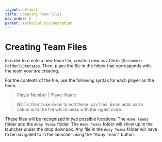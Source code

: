 ```yaml
---
layout: default
title: Creating Team Files
nav_order: 2
parent: Technical Documentation
---
```


# Creating Team Files

In order to create a new team file, create a new csv file in `{Documents Folder}\StatsApp`. Then, place the file in the folder that corresponds with the team your are creating.

For the contents of the file, use the following syntax for each player on the team.

> Player Number | Player Name

> NOTE: Don't use Excel to edit these .csv files. Excel adds extra columns to the file which mess with the ingest code.

These files will be recognized in two possible locations: The `Home Teams` folder and the `Away Teams` folder.
The `Home Teams` folder will show up in the launcher under the drop downbox. Any file in the `Away Teams` folder will have to be navigated to in the launcher using the "Away Team" button.
